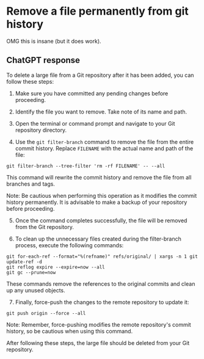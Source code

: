 # Remove a file permanently from git history

OMG this is insane (but it does work).

## ChatGPT response

To delete a large file from a Git repository after it has been added, you can follow these steps:

1. Make sure you have committed any pending changes before proceeding.

2. Identify the file you want to remove. Take note of its name and path.

3. Open the terminal or command prompt and navigate to your Git repository directory.

4. Use the `git filter-branch` command to remove the file from the entire commit history. Replace `FILENAME` with the actual name and path of the file:
```
git filter-branch --tree-filter 'rm -rf FILENAME' -- --all
```
This command will rewrite the commit history and remove the file from all branches and tags.

Note: Be cautious when performing this operation as it modifies the commit history permanently. It is advisable to make a backup of your repository before proceeding.

5. Once the command completes successfully, the file will be removed from the Git repository.

6. To clean up the unnecessary files created during the filter-branch process, execute the following commands:
```
git for-each-ref --format="%(refname)" refs/original/ | xargs -n 1 git update-ref -d
git reflog expire --expire=now --all
git gc --prune=now
```
These commands remove the references to the original commits and clean up any unused objects.

7. Finally, force-push the changes to the remote repository to update it:
```
git push origin --force --all
```
Note: Remember, force-pushing modifies the remote repository's commit history, so be cautious when using this command.

After following these steps, the large file should be deleted from your Git repository.
